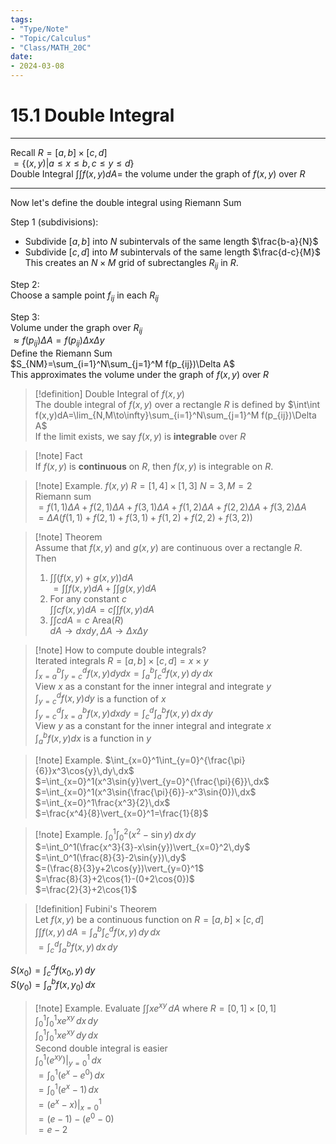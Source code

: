 ```yaml
---
tags:
- "Type/Note"
- "Topic/Calculus"
- "Class/MATH_20C"
date:
- 2024-03-08
---
```

# 15.1 Double Integral  

---  

Recall $R=[a,b]\times[c,d]$  
$=\left\{(x,y)\vert a\leq x\leq b,c\leq y\leq d\right\}$  
Double Integral $\int\int f(x,y)dA=$ the volume under the graph of $f(x,y)$ over $R$  

---  

Now let's define the double integral using Riemann Sum  

Step 1 (subdivisions):  
- Subdivide $[a,b]$ into $N$ subintervals of the same length $\frac{b-a}{N}$  
- Subdivide $[c,d]$ into $M$ subintervals of the same length $\frac{d-c}{M}$  
This creates an $N\times M$ grid of subrectangles $R_{ij}$ in $R$.  

Step 2:  
Choose a sample point $f_{ij}$ in each $R_{ij}$  

Step 3:  
Volume under the graph over $R_{ij}$  
$\approx f(p_{ij})\Delta A=f(p_{ij})\Delta x\Delta y$  
Define the Riemann Sum  
$S_{NM}=\sum_{i=1}^N\sum_{j=1}^M f(p_{ij})\Delta A$  
This approximates the volume under the graph of $f(x,y)$ over $R$  

> [!definition] Double Integral of $f(x,y)$  
> The double integral of $f(x,y)$ over a rectangle $R$ is defined by $\int\int f(x,y)dA=\lim_{N,M\to\infty}\sum_{i=1}^N\sum_{j=1}^M f(p_{ij})\Delta A$  
> If the limit exists, we say $f(x,y)$ is **integrable** over $R$  

> [!note] Fact  
> If $f(x,y)$ is **continuous** on $R$, then $f(x,y)$ is integrable on $R$.  

> [!note] Example. $f(x,y)$ $R=[1,4]\times[1,3]$ $N=3,M=2$  
> Riemann sum  
> $=f(1,1)\Delta A+f(2,1)\Delta A+f(3,1)\Delta A+f(1,2)\Delta A+f(2,2)\Delta A+f(3,2)\Delta A$  
> $=\Delta A(f(1,1)+f(2,1)+f(3,1)+f(1,2)+f(2,2)+f(3,2))$  

> [!note] Theorem  
> Assume that $f(x,y)$ and $g(x,y)$ are continuous over a rectangle $R$. Then  
> 1. $\int\int(f(x,y)+g(x,y))dA$  
>   $=\int\int f(x,y)dA+\int\int g(x,y)dA$  
> 2. For any constant $c$  
>   $\int\int cf(x,y)dA=c\int\int f(x,y)dA$  
> 3. $\int\int cdA=c \text{ Area}(R)$  
>   $dA\to dxdy,\Delta A\to\Delta x\Delta y$  

> [!note] How to compute double integrals?  
> Iterated integrals $R=[a,b]\times[c,d]=x\times y$  
> $\int_{x=a}^b\int_{y=c}^d f(x,y)dydx=\int_a^b\int_c^d f(x,y)\,dy\,dx$  
> View $x$ as a constant for the inner integral and integrate $y$  
> $\int_{y=c}^d f(x,y)dy$ is a function of $x$  
> $\int_{y=c}^d\int_{x=a}^b f(x,y)dxdy=\int_c^d\int_a^b f(x,y)\,dx\,dy$  
> View $y$ as a constant for the inner integral and integrate $x$  
> $\int_a^b f(x,y)dx$ is a function in $y$  

> [!note] Example. $\int_{x=0}^1\int_{y=0}^{\frac{\pi}{6}}x^3\cos{y}\,dy\,dx$  
> $=\int_{x=0}^1(x^3\sin{y}\vert_{y=0}^{\frac{\pi}{6}}\,dx$  
> $=\int_{x=0}^1(x^3\sin{\frac{\pi}{6}}-x^3\sin{0})\,dx$  
> $=\int_{x=0}^1\frac{x^3}{2}\,dx$  
> $=\frac{x^4}{8}\vert_{x=0}^1=\frac{1}{8}$  

> [!note] Example. $\int_0^1\int_0^2(x^2-\sin{y})\,dx\,dy$  
> $=\int_0^1(\frac{x^3}{3}-x\sin{y})\vert_{x=0}^2\,dy$  
> $=\int_0^1(\frac{8}{3}-2\sin{y})\,dy$  
> $=(\frac{8}{3}y+2\cos{y})\vert_{y=0}^1$  
> $=\frac{8}{3}+2\cos{1}-(0+2\cos{0})$  
> $=\frac{2}{3}+2\cos{1}$  

> [!definition] Fubini's Theorem  
> Let $f(x,y)$ be a continuous function on $R=[a,b]\times[c,d]$  
> $\int\int f(x,y)\,dA=\int_a^b\int_c^d f(x,y)\,dy\,dx$  
> $=\int_c^d\int_a^b f(x,y)\,dx\,dy$  

$S(x_0)=\int_c^d f(x_0,y)\,dy$  
$S(y_0)=\int_a^b f(x,y_0)\,dx$  

> [!note] Example. Evaluate $\int\int xe^{xy}\,dA$ where $R=[0,1]\times[0,1]$  
> $\int_0^1\int_0^1 xe^{xy}\,dx\,dy$  
> $\int_0^1\int_0^1 xe^{xy}\,dy\,dx$  
> Second double integral is easier  
> $\int_0^1 (e^{xy})\vert_{y=0}^1\,dx$  
> $=\int_0^1 (e^x-e^0)\,dx$  
> $=\int_0^1 (e^x-1)\,dx$  
> $=(e^x-x)\vert_{x=0}^1$  
> $=(e-1)-(e^0-0)$  
> $=e-2$  
